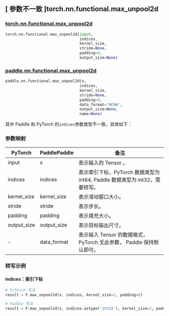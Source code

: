 ## [ 参数不一致 ]torch.nn.functional.max_unpool2d

### [torch.nn.functional.max_unpool2d](https://pytorch.org/docs/stable/generated/torch.nn.functional.max_unpool2d.html?highlight=max_unpool2d#torch.nn.functional.max_unpool2d)

```python
torch.nn.functional.max_unpool2d(input,
                                 indices,
                                 kernel_size,
                                 stride=None,
                                 padding=0,
                                 output_size=None)
```

### [paddle.nn.functional.max_unpool2d](https://www.paddlepaddle.org.cn/documentation/docs/zh/develop/api/paddle/nn/functional/max_unpool2d_cn.html)

```python
paddle.nn.functional.max_unpool2d(x,
                                 indices,
                                 kernel_size,
                                 stride=None,
                                 padding=0,
                                 data_format='NCHW',
                                 output_size=None,
                                 name=None)
```

其中 Paddle 和 PyTorch 的`indices`参数类型不一致，具体如下：
### 参数映射

| PyTorch       | PaddlePaddle | 备注                                                   |
| ------------- | ------------ | ------------------------------------------------------ |
| input           | x           | 表示输入的 Tensor 。               |
| indices           | indices           | 表示索引下标，PyTorch 数据类型为 int64, Paddle 数据类型为 int32，需要转写。                 |
| kernel_size           | kernel_size           | 表示滑动窗口大小。               |
| stride           | stride           | 表示步长。               |
| padding           | padding           | 表示填充大小。               |
| output_size           | output_size           | 表示目标输出尺寸。               |
| -           | data_format           | 表示输入 Tensor 的数据格式， PyTorch 无此参数， Paddle 保持默认即可。               |

### 转写示例
#### indices：索引下标
```python
# PyTorch 写法
result = F.max_unpool2d(x, indices, kernel_size=2, padding=0)

# Paddle 写法
result = F.max_unpool2d(x, indices.astype('int32'), kernel_size=2, padding=0)
```
